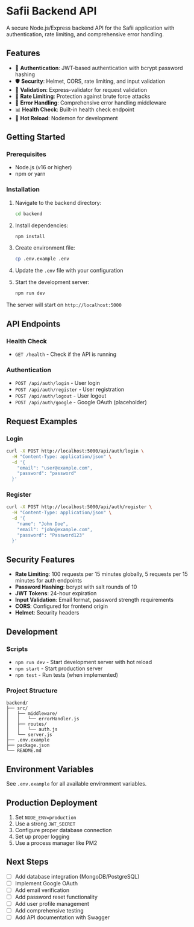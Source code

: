 # Safii Backend API

A secure Node.js/Express backend API for the Safii application with authentication, rate limiting, and comprehensive error handling.

## Features

- 🔐 **Authentication**: JWT-based authentication with bcrypt password hashing
- 🛡️ **Security**: Helmet, CORS, rate limiting, and input validation
- 📝 **Validation**: Express-validator for request validation
- 🚦 **Rate Limiting**: Protection against brute force attacks
- 🔧 **Error Handling**: Comprehensive error handling middleware
- 📊 **Health Check**: Built-in health check endpoint
- 🔄 **Hot Reload**: Nodemon for development

## Getting Started

### Prerequisites

- Node.js (v16 or higher)
- npm or yarn

### Installation

1. Navigate to the backend directory:
   ```bash
   cd backend
   ```

2. Install dependencies:
   ```bash
   npm install
   ```

3. Create environment file:
   ```bash
   cp .env.example .env
   ```

4. Update the `.env` file with your configuration

5. Start the development server:
   ```bash
   npm run dev
   ```

The server will start on `http://localhost:5000`

## API Endpoints

### Health Check
- `GET /health` - Check if the API is running

### Authentication
- `POST /api/auth/login` - User login
- `POST /api/auth/register` - User registration
- `POST /api/auth/logout` - User logout
- `POST /api/auth/google` - Google OAuth (placeholder)

## Request Examples

### Login
```bash
curl -X POST http://localhost:5000/api/auth/login \
  -H "Content-Type: application/json" \
  -d '{
    "email": "user@example.com",
    "password": "password"
  }'
```

### Register
```bash
curl -X POST http://localhost:5000/api/auth/register \
  -H "Content-Type: application/json" \
  -d '{
    "name": "John Doe",
    "email": "john@example.com",
    "password": "Password123"
  }'
```

## Security Features

- **Rate Limiting**: 100 requests per 15 minutes globally, 5 requests per 15 minutes for auth endpoints
- **Password Hashing**: bcrypt with salt rounds of 10
- **JWT Tokens**: 24-hour expiration
- **Input Validation**: Email format, password strength requirements
- **CORS**: Configured for frontend origin
- **Helmet**: Security headers

## Development

### Scripts
- `npm run dev` - Start development server with hot reload
- `npm start` - Start production server
- `npm test` - Run tests (when implemented)

### Project Structure
```
backend/
├── src/
│   ├── middleware/
│   │   └── errorHandler.js
│   ├── routes/
│   │   └── auth.js
│   └── server.js
├── .env.example
├── package.json
└── README.md
```

## Environment Variables

See `.env.example` for all available environment variables.

## Production Deployment

1. Set `NODE_ENV=production`
2. Use a strong `JWT_SECRET`
3. Configure proper database connection
4. Set up proper logging
5. Use a process manager like PM2

## Next Steps

- [ ] Add database integration (MongoDB/PostgreSQL)
- [ ] Implement Google OAuth
- [ ] Add email verification
- [ ] Add password reset functionality
- [ ] Add user profile management
- [ ] Add comprehensive testing
- [ ] Add API documentation with Swagger